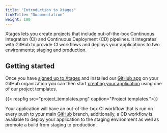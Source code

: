 ```yaml
---
title: "Introduction to Xtages"
linkTitle: "Documentation"
weight: 100
---
```


Xtages lets you create projects that include out-of-the-box Continuous Integration (CI) and Continuous Deployment (CD) pipelines. It integrates with GitHub to provide CI workflows and deploys your applications to two environments; staging and production.


## Getting started

Once you have [signed up to Xtages](https://www.xtages.com/pricing.html) and installed our [GitHub app](https://github.com/apps/xtages-connector) on your GitHub organization you can then start [creating your application](projects/) using one of our project templates.

{{< respfig src="project_templates.png" caption="Project templates.">}}

Your application will have an out-of-the-box CI workflow that is run on every push to your main [GitHub](/github) branch, additionally, a CD workflow is available to deploy your application to the staging environment as well as promote a build from staging to production. 
